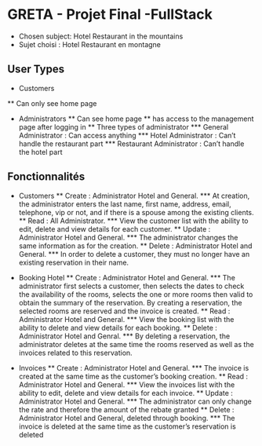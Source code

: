 # GRETA - Projet Final -FullStack
* Chosen subject: Hotel Restaurant in the mountains
* Sujet choisi : Hotel Restaurant en montagne

## User Types
* Customers

** Can only see home page
* Administrators
** Can see home page
** has access to the management page after logging in
** Three types of administrator
*** General Administrator : Can access anything
*** Hotel Administrator : Can’t handle the restaurant part
*** Restaurant Administrator : Can’t handle the hotel part

## Fonctionnalités
* Customers
** Create : Administrator Hotel and General.
*** At creation, the administrator enters the last name, first name, address, email, telephone, vip or not, and if there is a spouse among the existing clients.
** Read : All Administrator.
*** View the customer list with the ability to edit, delete and view details for each customer.
** Update : Administrator Hotel and General.
*** The administrator changes the same information as for the creation.
** Delete : Administrator Hotel and General.
*** In order to delete a customer, they must no longer have an existing reservation in their name.

* Booking Hotel
** Create : Administrator Hotel and General.
*** The administrator first selects a customer, then selects the dates to check the availability of the rooms, selects the one or more rooms then valid to obtain the summary of the reservation. By creating a reservation, the selected rooms are reserved and the invoice is created.
** Read : Administrator Hotel and General.
*** View the booking list with the ability to delete and view details for each booking.
** Delete : Administrator Hotel and Genral.
*** By deleting a reservation, the administrator deletes at the same time the rooms reserved as well as the invoices related to this reservation.

* Invoices
** Create : Administrator Hotel and General.
*** The invoice is created at the same time as the customer’s booking creation.
** Read : Administrator Hotel and General.
*** View the invoices list with the ability to edit, delete and view details for each invoice.
** Update : Administrator Hotel and General.
*** The administrator can only change the rate and therefore the amount of the rebate granted
** Delete : Administrator Hotel and General, deleted through booking.
*** The invoice is deleted at the same time as the customer’s reservation is deleted

